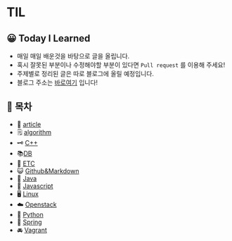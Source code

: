 # TIL

## :grinning: Today I Learned

- 매일 매일 배운것을 바탕으로 글을 올립니다.
- 혹시 잘못된 부분이나 수정해야할 부분이 있다면 ``Pull request`` 를 이용해 주세요!
- 주제별로 정리된 글은 따로 블로그에 올릴 예정입니다.
- 블로그 주소는 [바로여기](https://griffinchoidayday.tistory.com/) 입니다!

## :articulated_lorry: 목차

- :newspaper: [article](./Article)
- :spiral_notepad: [algorithm](./algorithm)
-  :old_key: [C++](./C++)
- :books:[DB](./DB)
- :guitar: [ETC](./ETC)
- :smiley_cat: [Github&Markdown](./Github&Markdown)
- :camel: [Java](./Java)
- :jack_o_lantern: [Javascript](./Javascript)
- :desktop_computer: [Linux](./Linux)
- :cloud: [Openstack](./Openstack)
- :snake: [Python](./Python)
- :seedling: [Spring](./Spring)
- :oncoming_automobile: [Vagrant](./Vagrant)

